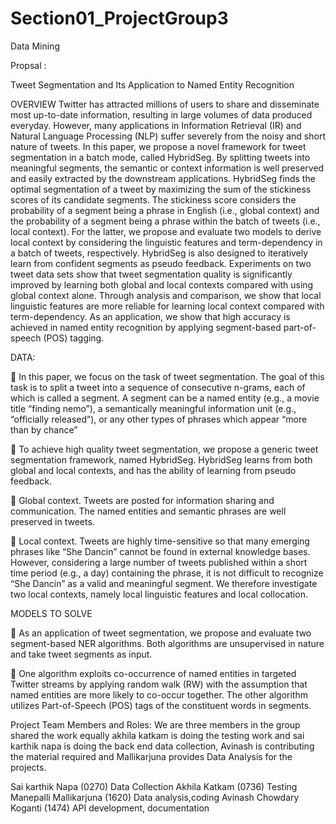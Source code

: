 # Section01_ProjectGroup3
Data Mining

Propsal :

Tweet Segmentation and Its Application to Named Entity Recognition

OVERVIEW
Twitter has attracted millions of users to share and disseminate most up-to-date information, resulting in large volumes of data produced everyday. However, many applications in Information Retrieval (IR) and Natural Language Processing (NLP) suffer severely from the noisy and short nature of tweets. In this paper, we propose a novel framework for tweet segmentation in a batch mode, called HybridSeg. By splitting tweets into meaningful segments, the semantic or context information is well preserved and easily extracted by the downstream applications. HybridSeg finds the optimal segmentation of a tweet by maximizing the sum of the stickiness scores of its candidate segments. The stickiness score considers the probability of a segment being a phrase in English (i.e., global context) and the probability of a segment being a phrase within the batch of tweets (i.e., local context). For the latter, we propose and evaluate two models to derive local context by considering the linguistic features and term-dependency in a batch of tweets, respectively. HybridSeg is also designed to iteratively learn from confident segments as pseudo feedback. Experiments on two tweet data sets show that tweet segmentation quality is significantly improved by learning both global and local contexts compared with using global context alone. Through analysis and comparison, we show that local linguistic features are more reliable for learning local context compared with term-dependency. As an application, we show that high accuracy is achieved in named entity recognition by applying segment-based part-of-speech (POS) tagging.


DATA:

	In this paper, we focus on the task of tweet segmentation. The goal of this task is to split a tweet into a sequence of consecutive n-grams, each of which is called a segment. A segment can be a named entity (e.g., a movie title “finding nemo”), a semantically meaningful information unit (e.g., “officially released”), or any other types of phrases which appear “more than by chance”

	To achieve high quality tweet segmentation, we propose a generic tweet segmentation framework, named HybridSeg. HybridSeg learns from both global and local contexts, and has the ability of learning from pseudo feedback.

	Global context. Tweets are posted for information sharing and communication. The named entities and semantic phrases are well preserved in tweets.

	Local context. Tweets are highly time-sensitive so that many emerging phrases like “She Dancin” cannot be found in external knowledge bases. However, considering a large number of tweets published within a short time period (e.g., a day) containing the phrase, it is not difficult to recognize “She Dancin” as a valid and meaningful segment. We therefore investigate two local contexts, namely local linguistic features and local collocation.

MODELS TO SOLVE

	As an application of tweet segmentation, we propose and evaluate two segment-based NER algorithms. Both algorithms are unsupervised in nature and take tweet segments as input.

	One algorithm exploits co-occurrence of named entities in targeted Twitter streams by applying random walk (RW) with the assumption that named entities are more likely to co-occur together.
The other algorithm utilizes Part-of-Speech (POS) tags of the constituent words in segments.

Project Team Members and Roles:
We are three members in the group shared the work equally akhila katkam is doing the testing work and sai karthik napa is doing the back end data collection, Avinash is contributing the material required and  Mallikarjuna provides Data Analysis for the projects.

Sai karthik Napa (0270)	Data Collection
Akhila Katkam (0736)	Testing
Manepalli Mallikarjuna (1620)	Data analysis,coding
Avinash Chowdary Koganti (1474)	API development, documentation



